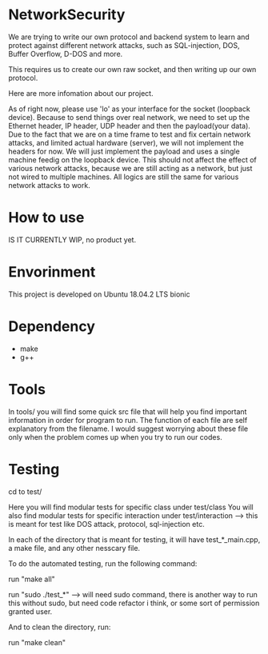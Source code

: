 # NetworkSecurity
We are trying to write our own protocol and backend system to learn and protect against different network attacks, such as SQL-injection, DOS, Buffer Overflow, D-DOS and more.

This requires us to create our own raw socket, and then writing up our own protocol.

Here are more infomation about our project. 

As of right now, please use 'lo' as your interface for the socket (loopback device). Because to send things over real network, we need to set up the Ethernet header, IP header, UDP header and then the payload(your data). Due to the fact that we are on a time frame to test and fix certain network attacks, and limited actual hardware (server), we will not implement the headers for now. We will just implement the payload and uses a single machine feedig on the loopback device. This should not affect the effect of various network attacks, because we are still acting as a network, but just not wired to multiple machines. All logics are still the same for various network attacks to work.

# How to use
IS IT CURRENTLY WIP, no product yet.

# Envorinment
This project is developed on Ubuntu 18.04.2 LTS bionic

# Dependency
 * make
 * g++

# Tools
In tools/ you will find some quick src file that will help you find important information in order for program to run. The function of each file are self explanatory from the filename. I would suggest worrying about these file only when the problem comes up when you try to run our codes.

# Testing

cd to test/

Here you will find modular tests for specific class under test/class
You will also find modular tests for specific interaction under test/interaction --> this is meant for test like DOS attack, protocol, sql-injection etc.

In each of the directory that is meant for testing, it will have test_*_main.cpp, a make file, and any other nesscary file.

To do the automated testing, run the following command:

run "make all"

run "sudo ./test_*"     --> will need sudo command, there is another way to run this without sudo, but need code refactor i think, or some sort of permission granted user.

And to clean the directory, run:

run "make clean"